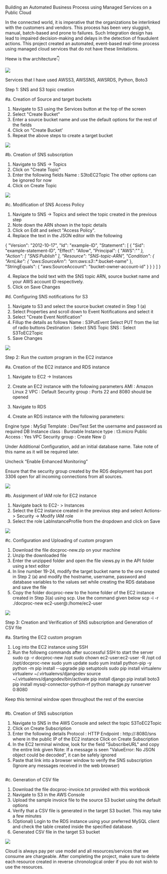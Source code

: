 Building an Automated Business Process using Managed Services on a Public Cloud

In the connected world, it is imperative that the organizations be interlinked with the customers and vendors. 
This process has been very sluggish, manual, batch-based and prone to failures. 
Such Integration design has lead to impaired decision-making and delays in the detection of fraudulent actions. 
This project created an automated, event-based real-time process using managed cloud services that do not have these limitations.

Heew is thw architecture👇

<img src="https://github.com/hisujata/Implementing-a-Team-Communication-Solution-using-Mattermost-and-AWS./blob/master/Architecture.png">

Services that I have used AWSS3, AWSSNS, AWSRDS, Python, Boto3

Step 1: SNS and S3 topic creation

#a. Creation of Source and target buckets

1) Navigate to S3 using the Services button at the top of the screen
2) Select "Create Bucket"
3) Enter a source bucket name and use the default options for the rest of the fields
4) Click on "Create Bucket'
5) Repeat the above steps to create a target bucket

<img src="https://github.com/hisujata/Building-an-Automated-Business-Process-using-Managed-Services-on-a-Public-Cloud/blob/master/screenshot1.png">

#b. Creation of SNS subscription

1) Navigate to SNS -> Topics
2) Click on "Create Topic"
3) Enter the following fields
Name : S3toEC2Topic
The other options can be ignored for now
4) Click on Create Topic

<img src="https://github.com/hisujata/Building-an-Automated-Business-Process-using-Managed-Services-on-a-Public-Cloud/blob/master/screenshot3.png">

#c. Modification of SNS Access Policy

1) Navigate to SNS -> Topics and select the topic created in the previous step
2) Note down the ARN shown in the topic details
2) Click on Edit and select "Access Policy".
3) Replace the text in the JSON editor with the following

{
"Version": "2012-10-17",
"Id": "example-ID",
"Statement": [
{
"Sid": "example-statement-ID",
"Effect": "Allow",
"Principal": {
"AWS":"*"
},
"Action": [
"SNS:Publish"
],
"Resource": "SNS-topic-ARN",
"Condition": {
"ArnLike": { "aws:SourceArn": "arn:aws:s3:*:*:bucket-name" },
"StringEquals": { "aws:SourceAccount": "bucket-owner-account-id" }
}
}
]
}

4) Replace the bold text with the SNS topic ARN, source bucket name and your AWS account ID respectively.
5) Click on Save Changes


#d. Configuring SNS notifications for S3

1) Navigate to S3 and select the source bucket created in Step 1 (a)
2) Select Properties and scroll down to Event Notifications and select it
3) Select "Create Event Notification"
4) Fillup the details as follows
Name : S3PutEvent
Select PUT from the list of radio buttons
Destination : Select SNS Topic
SNS : Select S3ToEC2Topic
5) Save Changes

<img src="https://github.com/hisujata/Building-an-Automated-Business-Process-using-Managed-Services-on-a-Public-Cloud/blob/master/screenshot5.png">

Step 2: Run the custom program in the EC2 instance

#a. Creation of the EC2 instance and RDS instance

1) Navigate to EC2 -> Instances
2) Create an EC2 instance with the following parameters
AMI : Amazon Linux 2
VPC : Default
Security group : Ports 22 and 8080 should be opened


3) Navigate to RDS
4) Create an RDS instance with the following parameters: 

Engine type : MySql
Template : Dev/Test
Set the username and password as required
DB Instance class : Burstable
Instance type : t3.micro 
Public Access : Yes
VPC Security group : Create New ()

Under Additional Configuration, add an initial database name. Take note of this name as it will be required later. 

Uncheck “Enable Enhanced Monitoring”  

Ensure that the security group created by the RDS deployment has port 3306 open for all incoming connections from all sources. 

<img src="https://github.com/hisujata/Building-an-Automated-Business-Process-using-Managed-Services-on-a-Public-Cloud/blob/master/screenshot6.png">

#b. Assignment of IAM role for EC2 instance

1) Navigate back to EC2- > Instances
2) Select the EC2 instance created in the previous step and select Actions-> Security -> Modify IAM role
3) Select the role LabInstanceProfile from the dropdown and click on Save

<img src="https://github.com/hisujata/Building-an-Automated-Business-Process-using-Managed-Services-on-a-Public-Cloud/blob/master/screenshot7.png">

#c. Configuration and Uploading of custom program

1) Download the file docproc-new.zip on your machine 
2) Unzip the downloaded file
3) Enter the unzipped folder and open the file views.py in the API folder using a text editor
4) In line number 19-24, modify the target bucket name to the one created in Step 2 (a)  and modify the hostname, username, password and database variables to the values set while creating the RDS database and save the file
5) Copy the folder docproc-new to the home folder of the EC2 instance created in Step 3(a) using scp. Use the command given below
scp -i <pem> -r ./docproc-new ec2-user@<ip>:/home/ec2-user


<img src="https://github.com/hisujata/Building-an-Automated-Business-Process-using-Managed-Services-on-a-Public-Cloud/blob/master/screenshot8.png">

Step 3: Creation and Verification of SNS subscription and Generation of CSV file

#a. Starting the EC2 custom program

1) Log into the EC2 instance using SSH
2) Run the followng commands after successful SSH to start the server
sudo cp -r docproc-new /opt
sudo chown ec2-user:ec2-user -R /opt
cd /opt/docproc-new
sudo yum update
sudo yum install python-pip -y
python -m pip install --upgrade pip setuptools
sudo pip install virtualenv
virtualenv ~/.virtualenvs/djangodev
source ~/.virtualenvs/djangodev/bin/activate
pip install django
pip install boto3
pip install mysql-connector-python-rf
python manage.py runserver 0:8080

Keep this terminal window open throughout the rest of the exercise

<img src="">

#b. Creation of SNS subscription

1) Navigate to SNS in the AWS Console and select the topic S3ToEC2Topic
2) Click on Create Subscription
3) Enter the following details
Protocol : HTTP
Endpoint : http://<host>:8080/sns where <host> in the public IP of the EC2 instance
Click on Create Subscription
4) In the EC2 terminal window, look for the field "SubscribeURL" and copy the entire link given
Note: If a message is seen "ValueError: No JSON object could be decoded", it can be safely ignored
5) Paste that link into a browser window to verify the SNS subscription (Ignore any messages received in the web browser)

<img src="">

#c. Generation of CSV file

1) Download the file docproc-invoice.txt provided with this workbook
2) Navigate to S3 in the AWS Console
3) Upload the sample invoice file to the source S3 bucket using the default options
4) Verify that a CSV file is generated in the target S3 bucket. This may take a few minutes
5) (Optional) Login to the RDS instance using your preferred MySQL client and check the table created inside the specified database. 
1) Generated CSV file in the target S3 bucket

<img src="https://github.com/hisujata/Building-an-Automated-Business-Process-using-Managed-Services-on-a-Public-Cloud/blob/master/screenshot9.png">

Cloud is always pay per use model and all resources/services that we consume are chargeable. 
After completing the project, make sure to delete each resource created in reverse chronological order if you do not wish to use the resources.






